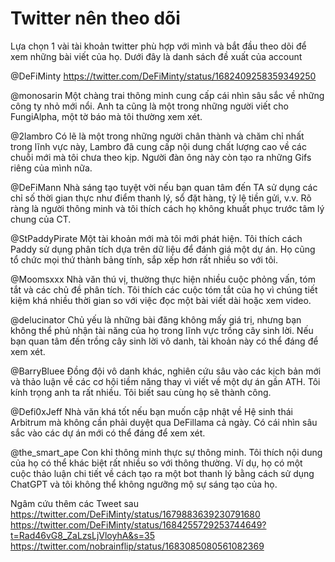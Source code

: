 # Twitter nên theo dõi

Lựa chọn 1 vài tài khoản twitter phù hợp với mình và bắt đầu theo dõi để xem những bài viết của họ. Dưới đây là danh sách đề xuất của account 

@DeFiMinty https://twitter.com/DeFiMinty/status/1682409258359349250

@monosarin
Một chàng trai thông minh cung cấp cái nhìn sâu sắc về những công ty nhỏ mới nổi. Anh ta cũng là một trong những người viết cho FungiAlpha, một tờ báo mà tôi thường xem xét.

@2lambro
Có lẽ là một trong những người chân thành và chăm chỉ nhất trong lĩnh vực này, Lambro đã cung cấp nội dung chất lượng cao về các chuỗi mới mà tôi chưa theo kịp. Người đàn ông này còn tạo ra những Gifs riêng của mình nữa.

@DeFiMann
Nhà sáng tạo tuyệt vời nếu bạn quan tâm đến TA sử dụng các chỉ số thời gian thực như điểm thanh lý, sổ đặt hàng, tỷ lệ tiền gửi, v.v. Rõ ràng là người thông minh và tôi thích cách họ không khuất phục trước tâm lý chung của CT.

@StPaddyPirate
Một tài khoản mới mà tôi mới phát hiện. Tôi thích cách Paddy sử dụng phân tích dựa trên dữ liệu để đánh giá một dự án. Họ cũng tổ chức mọi thứ thành bảng tính, sắp xếp hơn rất nhiều so với tôi.

@Moomsxxx
Nhà văn thú vị, thường thực hiện nhiều cuộc phỏng vấn, tóm tắt và các chủ đề phân tích. Tôi thích các cuộc tóm tắt của họ vì chúng tiết kiệm khá nhiều thời gian so với việc đọc một bài viết dài hoặc xem video.

@delucinator
Chủ yếu là những bài đăng không mấy giá trị, nhưng bạn không thể phủ nhận tài năng của họ trong lĩnh vực trồng cây sinh lời. Nếu bạn quan tâm đến trồng cây sinh lời vô danh, tài khoản này có thể đáng để xem xét.

@BarryBluee
Đồng đội vô danh khác, nghiên cứu sâu vào các kịch bản mới và thảo luận về các cơ hội tiềm năng thay vì viết về một dự án gần ATH. Tôi kính trọng anh ta rất nhiều. Tôi biết sau cùng họ sẽ thành công.

@Defi0xJeff
Nhà văn khá tốt nếu bạn muốn cập nhật về Hệ sinh thái Arbitrum mà không cần phải duyệt qua DeFillama cả ngày. Có cái nhìn sâu sắc vào các dự án mới có thể đáng để xem xét.

@the_smart_ape
Con khỉ thông minh thực sự thông minh. Tôi thích nội dung của họ có thể khác biệt rất nhiều so với thông thường. Ví dụ, họ có một cuộc thảo luận chi tiết về cách tạo ra một bot thanh lý bằng cách sử dụng ChatGPT và tôi không thể không ngưỡng mộ sự sáng tạo của họ.

Ngâm cứu thêm các Tweet sau
https://twitter.com/DeFiMinty/status/1679883639230791680 
https://twitter.com/DeFiMinty/status/1684255729253744649?t=Rad46vG8_ZaLzsLjVloyhA&s=35
https://twitter.com/nobrainflip/status/1683085080561082369 